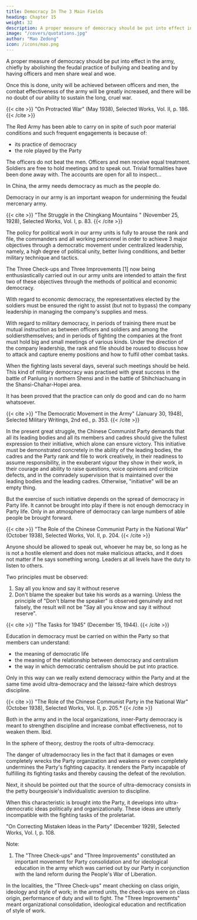 ```yaml
---
title: Democracy In The 3 Main Fields
heading: Chapter 15
weight: 32
description: A proper measure of democracy should be put into effect in the army
image: "/covers/quotations.jpg"
author: "Mao Zedong"
icon: /icons/mao.png
---
```



A proper measure of democracy should be put into effect in the army, chiefly by abolishing the feudal practice of bullying and beating and by having officers and men share weal and woe. 

Once this is done, unity will be achieved between officers and men, the combat effectiveness of the army will be greatly increased, and there will be no doubt of our ability to sustain the long, cruel war.

{{< cite >}}
"On Protracted War" (May 1938), Selected Works, Vol. II, p. 186.
{{< /cite >}}


The Red Army has been able to carry on in spite of such poor material conditions and such frequent engagements is because of:
- its practice of democracy
- the role played by the Party

The officers do not beat the men. Officers and men receive equal treatment. Soldiers are free to hold meetings and to speak out. Trivial formalities have been done away with. The accounts are open for all to inspect… 

In China, the army needs democracy as much as the people do. 

Democracy in our army is an important weapon for undermining the feudal mercenary army.

{{< cite >}}
"The Struggle in the Chingkang Mountains " (November 25, 1928), Selected Works, Vol. I, p. 83.
{{< /cite >}}


The policy for political work in our army units is fully to arouse the rank and file, the commanders and all working personnel in order to achieve 3 major objectives through a democratic movement under centralized leadership, namely, a high degree of political unity, better living conditions, and better military technique and tactics. 

The Three Check-ups and Three Improvements [1] now being enthusiastically carried out in our army units are intended to attain the first two of these objectives through the methods of political and economic democracy.

With regard to economic democracy, the representatives elected by the soldiers must be ensured the right to assist (but not to bypass) the company leadership in managing the company's supplies and mess.

With regard to military democracy, in periods of training there must be mutual instruction as between officers and soldiers and among the soldiersthemselves; and in periods of fighting the companies at the front must hold big and small meetings of various kinds. Under the direction of the company leadership, the rank and file should be roused to discuss how to attack and capture enemy positions and how to fulfil other combat tasks. 

When the fighting lasts several days, several such meetings should be held. This kind of military democracy was practised with great success in the battle of Panlung in northern Shensi and in the battle of Shihchiachuang in the Shansi-Chahar-Hopei area. 

It has been proved that the practice can only do good and can do no harm whatsoever.

{{< cite >}}
"The Democratic Movement in the Army" (January 30, 1948), Selected Military Writings, 2nd ed., p. 353.
{{< /cite >}}

In the present great struggle, the Chinese Communist Party demands that all its leading bodies and all its members and cadres should give the fullest expression to their initiative, which alone can ensure victory. This initiative must be demonstrated concretely in the ability of the leading bodies, the cadres and the Party rank and file to work creatively, in their readiness to assume responsibility, in the exuberant vigour they show in their work, in their courage and ability to raise questions, voice opinions and criticize defects, and in the comradely supervision that is maintained over the leading bodies and the leading cadres. Otherwise, "initiative" will be an empty thing.

But the exercise of such initiative depends on the spread of democracy in Party life. It cannot be brought into play if there is not enough democracy in Party life. Only in an atmosphere of democracy can large numbers of able people be brought forward.

{{< cite >}}
"The Role of the Chinese Communist Party in the National War" (October 1938), Selected Works, Vol. II, p. 204.
{{< /cite >}}

Anyone should be allowed to speak out, whoever he may be, so long as he is not a hostile element and does not make malicious attacks, and it does not matter if he says something wrong. Leaders at all levels have the duty to
listen to others. 

Two principles must be observed: 

1. Say all you know and say it without reserve
2. Don't blame the speaker but take his words as a warning. Unless the principle of "Don't blame the speaker" is observed
genuinely and not falsely, the result will not be "Say all you know and say it without reserve".

{{< cite >}}
"The Tasks for 1945" (December 15, 1944).
{{< /cite >}}


Education in democracy must be carried on within the Party so that members can understand:
- the meaning of democratic life
- the meaning of the relationship between democracy and centralism
- the way in which democratic centralism should be put into practice. 

Only in this way can we really extend democracy within the Party and at the same time avoid ultra-democracy and the laissez-faire which destroys discipline.


{{< cite >}}
"The Role of the Chinese Communist Party in the National War" (October 1938), Selected Works, Vol. II, p. 205.*
{{< /cite >}}


Both in the army and in the local organizations, inner-Party democracy is meant to strengthen discipline and increase combat effectiveness, not to weaken them.
Ibid.

In the sphere of theory, destroy the roots of ultra-democracy. 

The danger of ultrademocracy lies in the fact that it damages or even completely wrecks the Party organization and weakens or
even completely undermines the Party's fighting capacity. It renders the Party incapable of fulfilling its fighting tasks and thereby causing the defeat of the revolution. 

Next, it should be pointed out that the source of ultra-democracy consists in the petty bourgeoisie's individualistic aversion to discipline. 

When this characteristic is brought into the Party, it develops into ultra-democratic ideas politically and organizationally. These ideas are utterly incompatible with the fighting tasks of the proletariat.

"On Correcting Mistaken Ideas in the Party" (December 1929), Selected Works, Vol. I, p. 108.

Note:
1. The "Three Check-ups" and "Three Improvements" constituted an important movement for Party consolidation and for ideological education in the army which was carried out by our Party in conjunction with the land reform during the People's
War of Liberation. 

In the localities, the "Three Check-ups" meant checking on class origin, ideology and style of work; in the armed units, the check-ups were on class origin, performance of duty and will to fight. The "Three Improvements" meant organizational consolidation, ideological education and rectification of style of work.

